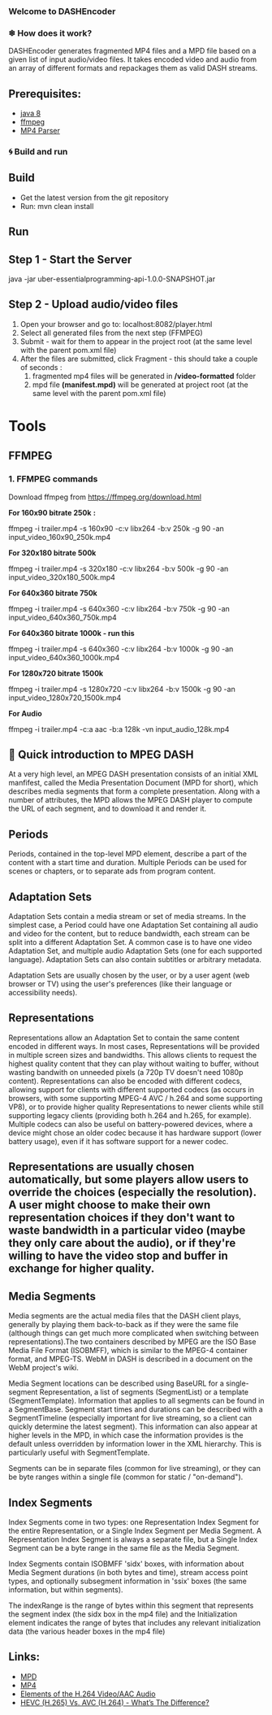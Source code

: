 ### Welcome to DASHEncoder

### ❄ How does it work?
DASHEncoder generates fragmented MP4 files and a MPD file based on a given list of input audio/video files.
It takes encoded video and audio from an array of different formats and repackages them as valid DASH streams.

Prerequisites:
---------------

* [java 8](http://www.oracle.com/technetwork/java/javase/downloads/index.html)
* [ffmpeg](https://www.ffmpeg.org/download.html)
* [MP4 Parser](https://github.com/sannies/mp4parser/)

### 🌀 Build and run
Build
---------------
* Get the latest version from the git repository
* Run: mvn clean install

Run
---------------
Step 1 - Start the Server
---------------
 java -jar uber-essentialprogramming-api-1.0.0-SNAPSHOT.jar
 
Step 2 - Upload audio/video files
---------------
 1. Open your browser and go to: localhost:8082/player.html 
 2. Select all generated files from the next step (FFMPEG)
 3. Submit - wait for them to appear in the project root (at the same level with the parent pom.xml file)  
 4. After the files are submitted, click Fragment - this should take a couple of seconds :  
    1. fragmented mp4 files will be generated in **/video-formatted** folder
    2. mpd file **(manifest.mpd)** will be generated at project root (at the same level with the parent pom.xml file)
    
# Tools

## FFMPEG    

### 1. FFMPEG commands

Download ffmpeg from https://ffmpeg.org/download.html

**For 160x90 bitrate 250k** **:**  

ffmpeg -i trailer.mp4 -s 160x90 -c:v libx264 -b:v 250k -g 90 -an input_video_160x90_250k.mp4

**For 320x180 bitrate 500k**

ffmpeg -i trailer.mp4 -s 320x180 -c:v libx264 -b:v 500k -g 90 -an input_video_320x180_500k.mp4

**For 640x360 bitrate 750k**

ffmpeg -i trailer.mp4 -s 640x360 -c:v libx264 -b:v 750k -g 90 -an input_video_640x360_750k.mp4

**For 640x360 bitrate 1000k - run this**

ffmpeg -i trailer.mp4 -s 640x360 -c:v libx264 -b:v 1000k -g 90 -an input_video_640x360_1000k.mp4

**For 1280x720 bitrate 1500k** 

ffmpeg -i trailer.mp4 -s 1280x720 -c:v libx264 -b:v 1500k -g 90 -an input_video_1280x720_1500k.mp4

**For Audio**

ffmpeg -i trailer.mp4 -c:a aac -b:a 128k -vn input_audio_128k.mp4


## 💎 Quick introduction to MPEG DASH

At a very high level, an MPEG DASH presentation consists of an initial XML manfifest, called the Media Presentation Document (MPD for short), which describes media segments that form a complete presentation. Along with a number of attributes, the MPD allows the MPEG DASH player to compute the URL of each segment, and to download it and render it.

##  Periods
Periods, contained in the top-level MPD element, describe a part of the content with a start time and duration. Multiple Periods can be used for scenes or chapters, or to separate ads from program content.

## Adaptation Sets
Adaptation Sets contain a media stream or set of media streams. In the simplest case, a Period could have one Adaptation Set containing all audio and video for the content, but to reduce bandwidth, each stream can be split into a different Adaptation Set. A common case is to have one video Adaptation Set, and multiple audio Adaptation Sets (one for each supported language). Adaptation Sets can also contain subtitles or arbitrary metadata.

Adaptation Sets are usually chosen by the user, or by a user agent (web browser or TV) using the user's preferences (like their language or accessibility needs).

## Representations
Representations allow an Adaptation Set to contain the same content encoded in different ways. In most cases, Representations will be provided in multiple screen sizes and bandwidths. This allows clients to request the highest quality content that they can play without waiting to buffer, without wasting bandwith on unneeded pixels (a 720p TV doesn't need 1080p content). Representations can also be encoded with different codecs, allowing support for clients with different supported codecs (as occurs in browsers, with some supporting MPEG-4 AVC / h.264 and some supporting VP8), or to provide higher quality Representations to newer clients while still supporting legacy clients (providing both h.264 and h.265, for example). Multiple codecs can also be useful on battery-powered devices, where a device might chose an older codec because it has hardware support (lower battery usage), even if it has software support for a newer codec.

## Representations are usually chosen automatically, but some players allow users to override the choices (especially the resolution). A user might choose to make their own representation choices if they don't want to waste bandwidth in a particular video (maybe they only care about the audio), or if they're willing to have the video stop and buffer in exchange for higher quality.


## Media Segments
Media segments are the actual media files that the DASH client plays, generally by playing them back-to-back as if they were the same file (although things can get much more complicated when switching between representations).The two containers described by MPEG are the ISO Base Media File Format (ISOBMFF), which is similar to the MPEG-4 container format, and MPEG-TS. WebM in DASH is described in a document on the WebM project's wiki.

Media Segment locations can be described using BaseURL for a single-segment Representation, a list of segments (SegmentList) or a template (SegmentTemplate). Information that applies to all segments can be found in a SegmentBase. Segment start times and durations can be described with a SegmentTimeline (especially important for live streaming, so a client can quickly determine the latest segment). This information can also appear at higher levels in the MPD, in which case the information provides is the default unless overridden by information lower in the XML hierarchy. This is particularly useful with SegmentTemplate.

Segments can be in separate files (common for live streaming), or they can be byte ranges within a single file (common for static / "on-demand").

## Index Segments
Index Segments come in two types: one Representation Index Segment for the entire Representation, or a Single Index Segment per Media Segment. A Representation Index Segment is always a separate file, but a Single Index Segment can be a byte range in the same file as the Media Segment.

Index Segments contain ISOBMFF 'sidx' boxes, with information about Media Segment durations (in both bytes and time), stream access point types, and optionally subsegment information in 'ssix' boxes (the same information, but within segments).

The indexRange is the range of bytes within this segment that represents the segment index (the sidx box in the mp4 file) and the Initialization element indicates the range of bytes that includes any relevant initialization data (the various header boxes in the mp4 file)

Links:
---------------

* [MPD](https://dashif-documents.azurewebsites.net/DASH-IF-IOP/master/DASH-IF-IOP.html#timing-period)
* [MP4](https://www.sciencedirect.com/science/article/pii/S1742287614000140#tbl2)
* [Elements of the H.264 Video/AAC Audio](https://www.cimarronsystems.com/wp-content/uploads/2017/04/Elements-of-the-H.264-VideoAAC-Audio-MP4-Movie-v2_0.pdf)
* [HEVC (H.265) Vs. AVC (H.264) - What’s The Difference?](https://www.boxcast.com/blog/hevc-h.265-vs.-h.264-avc-whats-the-difference)


